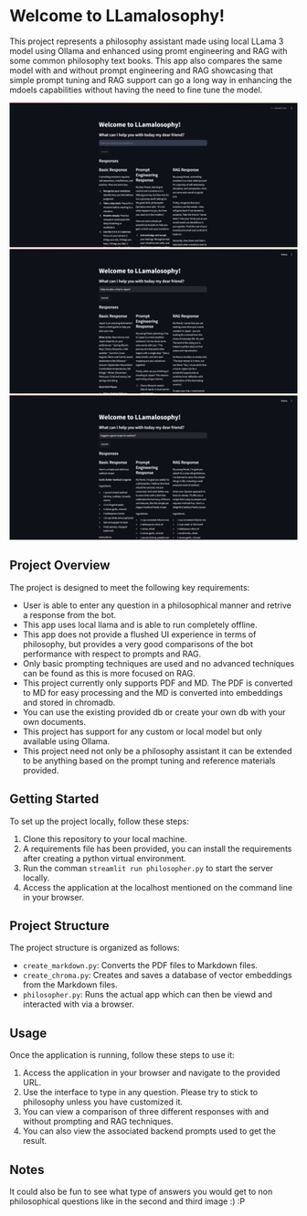 # Welcome to LLamalosophy!

This project represents a philosophy assistant made using local LLama 3 model using Ollama and enhanced using promt engineering and RAG with some common philosophy text books. This app also compares the same model with and without prompt engineering and RAG showcasing that simple prompt tuning and RAG support can go a long way in enhancing the mdoels capabilities without having the need to fine tune the model.

![Alt text](Sample.jpeg)
![Alt text](Sample1.jpeg)
![Alt text](Sample2.jpeg)

## Project Overview

The project is designed to meet the following key requirements:

- User is able to enter any question in a philosophical manner and retrive a response from the bot.
- This app uses local llama and is able to run completely offline.
- This app does not provide a flushed UI experience in terms of philosophy, but provides a very good comparisons of the bot performance with respect to prompts and RAG.
- Only basic prompting techniques are used and no advanced techniques can be found as this is more focused on RAG.
- This project currently only supports PDF and MD. The PDF is converted to MD for easy processing and the MD is converted into embeddings and stored in chromadb.
- You can use the existing provided db or create your own db with your own documents.
- This project has support for any custom or local model but only available using Ollama.
- This project need not only be a philosophy assistant it can be extended to be anything based on the prompt tuning and reference materials provided.

## Getting Started

To set up the project locally, follow these steps:

1. Clone this repository to your local machine.
2. A requirements file has been provided, you can install the requirements after creating a python virtual environment.
3. Run the comman `streamlit run philosopher.py` to start the server locally.
4. Access the application at the localhost mentioned on the command line in your browser.

## Project Structure

The project structure is organized as follows:

- `create_markdown.py`: Converts the PDF files to Markdown files.
- `create_chroma.py`: Creates and saves a database of vector embeddings from the Markdown files.
- `philosopher.py`: Runs the actual app which can then be viewd and interacted with via a browser.

## Usage

Once the application is running, follow these steps to use it:

1. Access the application in your browser and navigate to the provided URL.
2. Use the interface to type in any question. Please try to stick to philosophy unless you have customized it.
3. You can view a comparison of three different responses with and without prompting and RAG techniques.
4. You can also view the associated backend prompts used to get the result.

## Notes
It could also be fun to see what type of answers you would get to non philosophical questions like in the second and third image :) :P
